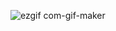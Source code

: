 ![ezgif com-gif-maker](https://user-images.githubusercontent.com/62101026/120908725-e9263280-c675-11eb-928d-e47f62ae1951.gif)
